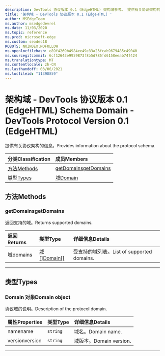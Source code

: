 ```yaml
---
description: DevTools 协议版本 0.1 (EdgeHTML) 架构域参考。 提供有关协议架构的信息。
title: '架构域 - DevTools 协议版本 0.1 (EdgeHTML) '
author: MSEdgeTeam
ms.author: msedgedevrel
ms.date: 11/03/2020
ms.topic: reference
ms.prod: microsoft-edge
ms.custom: seodec18
ROBOTS: NOINDEX,NOFOLLOW
ms.openlocfilehash: e89f4269b4984ee49e83a23fcab9679485c49040
ms.sourcegitcommit: 6cf12643e9959873f8b5d785fd6158eeab74f424
ms.translationtype: MT
ms.contentlocale: zh-CN
ms.lasthandoff: 03/06/2021
ms.locfileid: "11398859"
---
```

# <a name="schema-domain---devtools-protocol-version-01-edgehtml"></a><span data-ttu-id="17d65-104">架构域 - DevTools 协议版本 0.1 (EdgeHTML) </span><span class="sxs-lookup"><span data-stu-id="17d65-104">Schema Domain - DevTools Protocol Version 0.1 (EdgeHTML)</span></span>  

<span data-ttu-id="17d65-105">提供有关协议架构的信息。</span><span class="sxs-lookup"><span data-stu-id="17d65-105">Provides information about the protocol schema.</span></span>  

| <span data-ttu-id="17d65-106">分类</span><span class="sxs-lookup"><span data-stu-id="17d65-106">Classification</span></span> | <span data-ttu-id="17d65-107">成员</span><span class="sxs-lookup"><span data-stu-id="17d65-107">Members</span></span> |  
|:--- |:--- |  
| [<span data-ttu-id="17d65-108">方法</span><span class="sxs-lookup"><span data-stu-id="17d65-108">Methods</span></span>](#methods) | [<span data-ttu-id="17d65-109">getDomains</span><span class="sxs-lookup"><span data-stu-id="17d65-109">getDomains</span></span>](#getdomains) |  
| [<span data-ttu-id="17d65-110">类型</span><span class="sxs-lookup"><span data-stu-id="17d65-110">Types</span></span>](#types) | [<span data-ttu-id="17d65-111">域</span><span class="sxs-lookup"><span data-stu-id="17d65-111">Domain</span></span>](#domain) |  

## <a name="methods"></a><span data-ttu-id="17d65-112">方法</span><span class="sxs-lookup"><span data-stu-id="17d65-112">Methods</span></span>  

### <a name="getdomains"></a><span data-ttu-id="17d65-113">getDomains</span><span class="sxs-lookup"><span data-stu-id="17d65-113">getDomains</span></span>  

<span data-ttu-id="17d65-114">返回支持的域。</span><span class="sxs-lookup"><span data-stu-id="17d65-114">Returns supported domains.</span></span>  

| <span data-ttu-id="17d65-115">返回</span><span class="sxs-lookup"><span data-stu-id="17d65-115">Returns</span></span> | <span data-ttu-id="17d65-116">类型</span><span class="sxs-lookup"><span data-stu-id="17d65-116">Type</span></span> | <span data-ttu-id="17d65-117">详细信息</span><span class="sxs-lookup"><span data-stu-id="17d65-117">Details</span></span> |  
|:--- |:--- |:--- |  
| <span data-ttu-id="17d65-118">域</span><span class="sxs-lookup"><span data-stu-id="17d65-118">domains</span></span> | [<span data-ttu-id="17d65-119">域[]</span><span class="sxs-lookup"><span data-stu-id="17d65-119">Domain[]</span></span>](#domain) | <span data-ttu-id="17d65-120">受支持的域列表。</span><span class="sxs-lookup"><span data-stu-id="17d65-120">List of supported domains.</span></span> |  

---  

## <a name="types"></a><span data-ttu-id="17d65-121">类型</span><span class="sxs-lookup"><span data-stu-id="17d65-121">Types</span></span>  

### <a name="domain-object"></a><span data-ttu-id="17d65-122">Domain 对象</span><span class="sxs-lookup"><span data-stu-id="17d65-122">Domain object</span></span>  

<a name="domain"></a>  

<span data-ttu-id="17d65-123">协议域的说明。</span><span class="sxs-lookup"><span data-stu-id="17d65-123">Description of the protocol domain.</span></span>  

| <span data-ttu-id="17d65-124">属性</span><span class="sxs-lookup"><span data-stu-id="17d65-124">Properties</span></span> | <span data-ttu-id="17d65-125">类型</span><span class="sxs-lookup"><span data-stu-id="17d65-125">Type</span></span> | <span data-ttu-id="17d65-126">详细信息</span><span class="sxs-lookup"><span data-stu-id="17d65-126">Details</span></span> |  
|:--- |:--- |:--- |  
| <span data-ttu-id="17d65-127">name</span><span class="sxs-lookup"><span data-stu-id="17d65-127">name</span></span> | `string` | <span data-ttu-id="17d65-128">域名。</span><span class="sxs-lookup"><span data-stu-id="17d65-128">Domain name.</span></span> |  
| <span data-ttu-id="17d65-129">version</span><span class="sxs-lookup"><span data-stu-id="17d65-129">version</span></span> | `string` | <span data-ttu-id="17d65-130">域版本。</span><span class="sxs-lookup"><span data-stu-id="17d65-130">Domain version.</span></span> |  

---  
